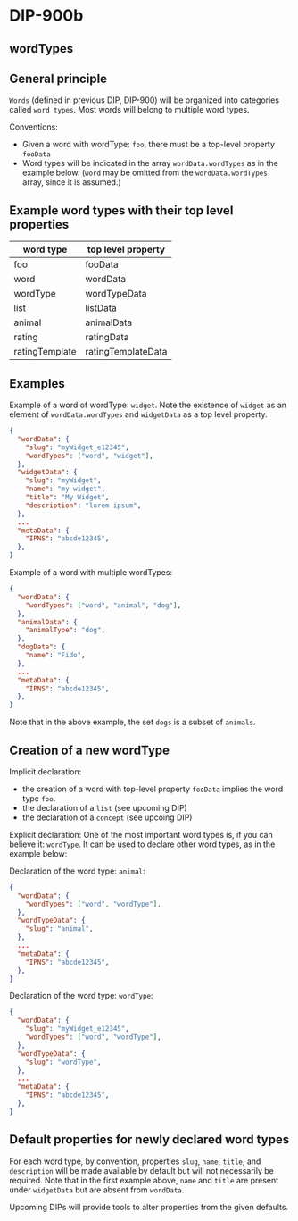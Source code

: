 DIP-900b
======

wordTypes
------------------------------

## General principle

`Words` (defined in previous DIP, DIP-900) will be organized into categories called `word types`. Most words will belong to multiple word types.

Conventions:
- Given a word with wordType: `foo`, there must be a top-level property `fooData`
- Word types will be indicated in the array `wordData.wordTypes` as in the example below. (`word` may be omitted from the `wordData.wordTypes` array, since it is assumed.)

## Example word types with their top level properties

| word type | top level property |
| ----- | ----- |
| foo | fooData |
| word | wordData |
| wordType | wordTypeData |
| list | listData |
| animal | animalData |
| rating | ratingData |
| ratingTemplate | ratingTemplateData |

## Examples

Example of a word of wordType: `widget`. Note the existence of `widget` as an element of `wordData.wordTypes` and `widgetData` as a top level property.

```json
{
  "wordData": {
    "slug": "myWidget_e12345",
    "wordTypes": ["word", "widget"],
  },
  "widgetData": {
    "slug": "myWidget",
    "name": "my widget",
    "title": "My Widget",
    "description": "lorem ipsum",
  },
  ...
  "metaData": {
    "IPNS": "abcde12345",
  },
}
```

Example of a word with multiple wordTypes:

```json
{
  "wordData": {
    "wordTypes": ["word", "animal", "dog"],
  },
  "animalData": {
    "animalType": "dog",
  },
  "dogData": {
    "name": "Fido",
  },
  ...
  "metaData": {
    "IPNS": "abcde12345",
  },
}
```

Note that in the above example, the set `dogs` is a subset of `animals`.

## Creation of a new wordType

Implicit declaration:
- the creation of a word with top-level property `fooData` implies the word type `foo`.
- the declaration of a `list` (see upcoming DIP)
- the declaration of a `concept` (see upcoing DIP)

Explicit declaration:
One of the most important word types is, if you can believe it: `wordType`. It can be used to declare other word types, as in the example below:

Declaration of the word type: `animal`:

```json
{
  "wordData": {
    "wordTypes": ["word", "wordType"],
  },
  "wordTypeData": {
    "slug": "animal",
  },
  ...
  "metaData": {
    "IPNS": "abcde12345",
  },
}
```

Declaration of the word type: `wordType`:

```json
{
  "wordData": {
    "slug": "myWidget_e12345",
    "wordTypes": ["word", "wordType"],
  },
  "wordTypeData": {
    "slug": "wordType",
  },
  ...
  "metaData": {
    "IPNS": "abcde12345",
  },
}
```

## Default properties for newly declared word types

For each word type, by convention, properties `slug`, `name`, `title`, and `description` will be made available by default but will not necessarily be required. Note that in the first example above, `name` and `title` are present under `widgetData` but are absent from `wordData`.

Upcoming DIPs will provide tools to alter properties from the given defaults.



